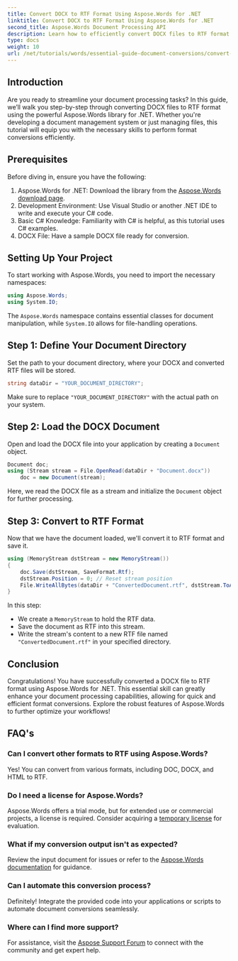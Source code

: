 ```yaml
---
title: Convert DOCX to RTF Format Using Aspose.Words for .NET
linktitle: Convert DOCX to RTF Format Using Aspose.Words for .NET
second_title: Aspose.Words Document Processing API
description: Learn how to efficiently convert DOCX files to RTF format using the Aspose.Words library for .NET. This step-by-step guide covers, loading documents and saving conversions.
type: docs
weight: 10
url: /net/tutorials/words/essential-guide-document-conversions/convert-docx-to-rtf/
---
```

## Introduction

Are you ready to streamline your document processing tasks? In this guide, we’ll walk you step-by-step through converting DOCX files to RTF format using the powerful Aspose.Words library for .NET. Whether you're developing a document management system or just managing files, this tutorial will equip you with the necessary skills to perform format conversions efficiently.

## Prerequisites

Before diving in, ensure you have the following:

1. Aspose.Words for .NET: Download the library from the [Aspose.Words download page](https://releases.aspose.com/words/net/).
2. Development Environment: Use Visual Studio or another .NET IDE to write and execute your C# code.
3. Basic C# Knowledge: Familiarity with C# is helpful, as this tutorial uses C# examples.
4. DOCX File: Have a sample DOCX file ready for conversion. 

## Setting Up Your Project

To start working with Aspose.Words, you need to import the necessary namespaces:

```csharp
using Aspose.Words;
using System.IO;
```

The `Aspose.Words` namespace contains essential classes for document manipulation, while `System.IO` allows for file-handling operations.

## Step 1: Define Your Document Directory

Set the path to your document directory, where your DOCX and converted RTF files will be stored. 

```csharp
string dataDir = "YOUR_DOCUMENT_DIRECTORY";
```

Make sure to replace `"YOUR_DOCUMENT_DIRECTORY"` with the actual path on your system.

## Step 2: Load the DOCX Document

Open and load the DOCX file into your application by creating a `Document` object.

```csharp
Document doc;
using (Stream stream = File.OpenRead(dataDir + "Document.docx"))
    doc = new Document(stream);
```

Here, we read the DOCX file as a stream and initialize the `Document` object for further processing.

## Step 3: Convert to RTF Format

Now that we have the document loaded, we'll convert it to RTF format and save it.

```csharp
using (MemoryStream dstStream = new MemoryStream())
{
    doc.Save(dstStream, SaveFormat.Rtf);
    dstStream.Position = 0; // Reset stream position
    File.WriteAllBytes(dataDir + "ConvertedDocument.rtf", dstStream.ToArray());
}
```

In this step:
- We create a `MemoryStream` to hold the RTF data.
- Save the document as RTF into this stream.
- Write the stream's content to a new RTF file named `"ConvertedDocument.rtf"` in your specified directory.

## Conclusion

Congratulations! You have successfully converted a DOCX file to RTF format using Aspose.Words for .NET. This essential skill can greatly enhance your document processing capabilities, allowing for quick and efficient format conversions. Explore the robust features of Aspose.Words to further optimize your workflows!

## FAQ's

### Can I convert other formats to RTF using Aspose.Words?
Yes! You can convert from various formats, including DOC, DOCX, and HTML to RTF.

### Do I need a license for Aspose.Words?
Aspose.Words offers a trial mode, but for extended use or commercial projects, a license is required. Consider acquiring a [temporary license](https://purchase.aspose.com/temporary-license/) for evaluation.

### What if my conversion output isn't as expected?
Review the input document for issues or refer to the [Aspose.Words documentation](https://reference.aspose.com/words/net/) for guidance.

### Can I automate this conversion process?
Definitely! Integrate the provided code into your applications or scripts to automate document conversions seamlessly.

### Where can I find more support?
For assistance, visit the [Aspose Support Forum](https://forum.aspose.com/c/words/8) to connect with the community and get expert help.
